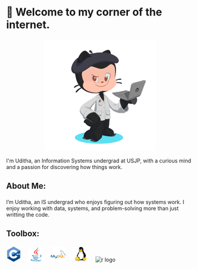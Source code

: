 <h1 align="left">👾 Welcome to my corner of the internet.</h1>

###
<div style="text-align: center;">
  <img src="octocat-1748165814552.png" alt="Octocat" style="width: 300px; height: auto;">
</div>

<p align="left">I'm Uditha, an Information Systems undergrad at USJP, with a curious mind and a passion for discovering how things work.</p>

###

<h2 align="left">About Me:</h2>

###

<p align="left">I’m Uditha, an IS undergrad who enjoys figuring out how systems work. I enjoy working with data, systems, and problem-solving more than just writting the code.</p>

###

<h2 align="left">Toolbox:</h2>

###

<div align="left">
  <img src="https://raw.githubusercontent.com/devicons/devicon/master/icons/cplusplus/cplusplus-original.svg" height="40" alt="cplusplus logo" />
  <img width="12" />
  <img src="https://raw.githubusercontent.com/devicons/devicon/master/icons/java/java-original.svg" height="40" alt="java logo" />
  <img width="12" />
  <img src="https://raw.githubusercontent.com/devicons/devicon/master/icons/mysql/mysql-original-wordmark.svg" height="40" alt="mysql logo" />
  <img width="12" />
  <img src="https://raw.githubusercontent.com/devicons/devicon/master/icons/linux/linux-original.svg" height="40" alt="linux logo" />
  <img width="12" />
  <img src="https://cdn.icon-icons.com/icons2/1381/PNG/512/rstudio_94807.png" height="40" alt="r logo" />
  <img width="12" />
</div>


###
